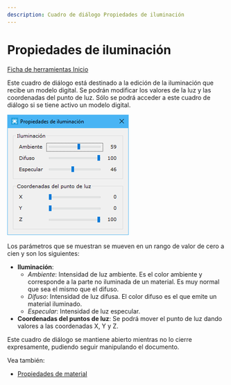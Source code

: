 ```yaml
---
description: Cuadro de diálogo Propiedades de iluminación
---
```


# Propiedades de iluminación

[Ficha de herramientas Inicio](../fichas-de-herramientas/ficha-de-herramientas-inicio/)

Este cuadro de diálogo está destinado a la edición de la iluminación que recibe un modelo digital. Se podrán modificar los valores de la luz y las coordenadas del punto de luz. Sólo se podrá acceder a este cuadro de diálogo si se tiene activo un modelo digital.

![Cuadro de di&#xE1;logo Propiedades de Iluminaci&#xF3;n](../../.gitbook/assets/image%20%2878%29.png)

Los parámetros que se muestran se mueven en un rango de valor de cero a cien y son los siguientes:

* **Iluminación**:
  * _Ambiente_: Intensidad de luz ambiente. Es el color ambiente y corresponde a la parte no iluminada de un material. Es muy normal que sea el mismo que el difuso.
  * _Difuso_: Intensidad de luz difusa. El color difuso es el que emite un material iluminado.
  * _Especular_: Intensidad de luz especular.
* **Coordenadas del puntos de luz**: Se podrá mover el punto de luz dando valores a las coordenadas X, Y y Z.

Este cuadro de diálogo se mantiene abierto mientras no lo cierre expresamente, pudiendo seguir manipulando el documento.

Vea también:

* [Propiedades de material](propiedades-de-material.md)

